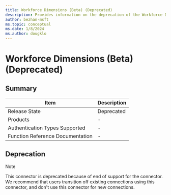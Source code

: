 ```yaml
---
title: Workforce Dimensions (Beta) (Deprecated)
description: Provides information on the deprecation of the Workforce Dimensions connector.
author: bezhan-msft
ms.topic: conceptual
ms.date: 1/8/2024
ms.author: dougklo
---
```


# Workforce Dimensions (Beta) (Deprecated)

## Summary

| Item | Description |
| ---- | ----------- |
| Release State | Deprecated |
| Products | - |
| Authentication Types Supported | - |
| Function Reference Documentation | - |

## Deprecation

> [!NOTE]
> This connector is deprecated because of end of support for the connector. We recommend that users transition off existing connections using this connector, and don't use this connector for new connections.
